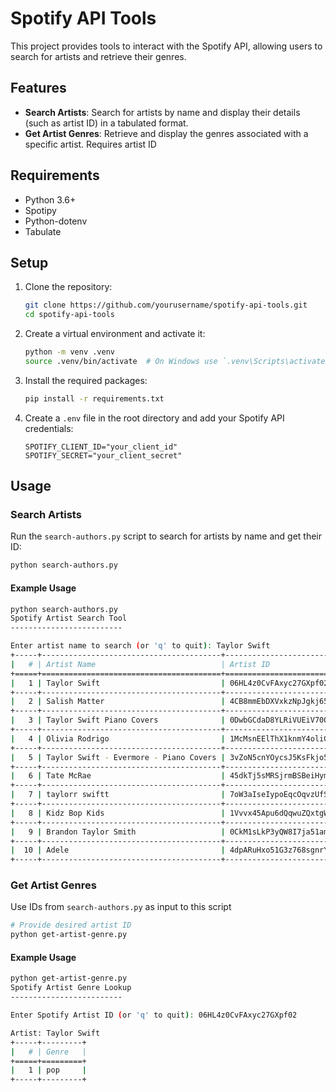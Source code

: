 # Spotify API Tools

This project provides tools to interact with the Spotify API, allowing users to search for artists and retrieve their genres.

## Features

- **Search Artists**: Search for artists by name and display their details (such as artist ID) in a tabulated format.
- **Get Artist Genres**: Retrieve and display the genres associated with a specific artist. Requires artist ID

## Requirements

- Python 3.6+
- Spotipy
- Python-dotenv
- Tabulate

## Setup

1. Clone the repository:
    ```sh
    git clone https://github.com/yourusername/spotify-api-tools.git
    cd spotify-api-tools
    ```

2. Create a virtual environment and activate it:
    ```sh
    python -m venv .venv
    source .venv/bin/activate  # On Windows use `.venv\Scripts\activate`
    ```

3. Install the required packages:
    ```sh
    pip install -r requirements.txt
    ```

4. Create a `.env` file in the root directory and add your Spotify API credentials:
    ```env
    SPOTIFY_CLIENT_ID="your_client_id"
    SPOTIFY_SECRET="your_client_secret"
    ```

## Usage

### Search Artists

Run the `search-authors.py` script to search for artists by name and get their ID:

```sh
python search-authors.py
```

#### Example Usage

```sh
python search-authors.py                                                                                                                                                                ─╯
Spotify Artist Search Tool
-------------------------

Enter artist name to search (or 'q' to quit): Taylor Swift
+-----+----------------------------------------+------------------------+-------------+--------------+
|   # | Artist Name                            | Artist ID              | Followers   |   Popularity |
+=====+========================================+========================+=============+==============+
|   1 | Taylor Swift                           | 06HL4z0CvFAxyc27GXpf02 | 126,340,960 |          100 |
+-----+----------------------------------------+------------------------+-------------+--------------+
|   2 | Salish Matter                          | 4CB8mmEbDXVxkzNpJgkj65 | 243,719     |           34 |
+-----+----------------------------------------+------------------------+-------------+--------------+
|   3 | Taylor Swift Piano Covers              | 0DwbGCdaD8YLRiVUEiV70Q | 3,970       |           33 |
+-----+----------------------------------------+------------------------+-------------+--------------+
|   4 | Olivia Rodrigo                         | 1McMsnEElThX1knmY4oliG | 41,413,747  |           89 |
+-----+----------------------------------------+------------------------+-------------+--------------+
|   5 | Taylor Swift - Evermore - Piano Covers | 3vZoN5cnYOycsJ5KsFkjo5 | 200         |            5 |
+-----+----------------------------------------+------------------------+-------------+--------------+
|   6 | Tate McRae                             | 45dkTj5sMRSjrmBSBeiHym | 6,234,266   |           86 |
+-----+----------------------------------------+------------------------+-------------+--------------+
|   7 | taylorr swiftt                         | 7oW3aIseIypoEqcOqvzUfS | 126         |            7 |
+-----+----------------------------------------+------------------------+-------------+--------------+
|   8 | Kidz Bop Kids                          | 1Vvvx45Apu6dQqwuZQxtgW | 1,268,993   |           68 |
+-----+----------------------------------------+------------------------+-------------+--------------+
|   9 | Brandon Taylor Smith                   | 0CkM1sLkP3yQW8I7ja51am | 95          |           35 |
+-----+----------------------------------------+------------------------+-------------+--------------+
|  10 | Adele                                  | 4dpARuHxo51G3z768sgnrY | 60,292,280  |           87 |
+-----+----------------------------------------+------------------------+-------------+--------------+
```

### Get Artist Genres

Use IDs from `search-authors.py` as input to this script

```sh
# Provide desired artist ID
python get-artist-genre.py
```

#### Example Usage

```sh
python get-artist-genre.py                                                                                                                                                              ─╯
Spotify Artist Genre Lookup
-------------------------

Enter Spotify Artist ID (or 'q' to quit): 06HL4z0CvFAxyc27GXpf02

Artist: Taylor Swift
+-----+---------+
|   # | Genre   |
+=====+=========+
|   1 | pop     |
+-----+---------+
```